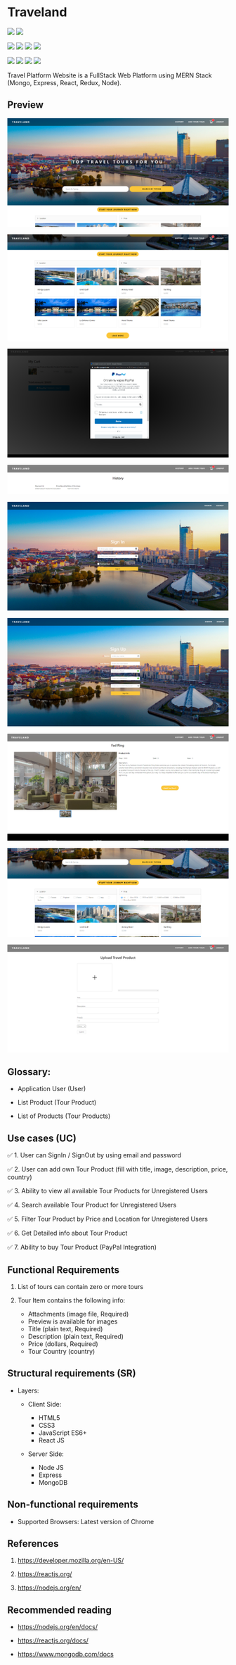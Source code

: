 # Traveland

![](https://img.shields.io/badge/progress-developing-green)
![](https://img.shields.io/badge/version-1.0-green)

![](https://img.shields.io/badge/language-JavaScript-yellow)
![](https://img.shields.io/badge/version-ES6+-yellow)
![](https://img.shields.io/badge/html-HTML5-red)
![](https://img.shields.io/badge/css-CSS3-blue)

![](https://img.shields.io/badge/React-js-blue)
![](https://img.shields.io/badge/Node-js-green)
![](https://img.shields.io/badge/Express-js-orange)
![](https://img.shields.io/badge/Mongo-DB-green)

Travel Platform Website is a FullStack Web Platform using MERN Stack (Mongo, Express, React, Redux, Node).

## Preview

![alt](./preview/main.png)

![alt](./preview/2-png.png)

![alt](./preview/paypal.png)

![alt](./preview/history.png)

![alt](./preview/login.png)

![alt](./preview/register.png)

![alt](./preview/page.png)

![alt](./preview/filters.png)

![alt](./preview/upload.png)

## Glossary:

-   Application User (User)

-   List Product (Tour Product)

-   List of Products (Tour Products)

## Use cases (UC)

✅ 1. User can SignIn / SignOut by using email and password

✅ 2. User can add own Tour Product (fill with title, image, description, price, country)

✅ 3. Ability to view all available Tour Products for Unregistered Users

✅ 4. Search available Tour Product for Unregistered Users

✅ 5. Filter Tour Product by Price and Location for Unregistered Users

✅ 6. Get Detailed info about Tour Product

✅ 7. Ability to buy Tour Product (PayPal Integration)

## Functional Requirements

1. List of tours can contain zero or more tours

2. Tour Item contains the following info:

    - Attachments (image file, Required)
    - Preview is available for images
    - Title (plain text, Required)
    - Description (plain text, Required)
    - Price (dollars, Required)
    - Tour Country (country)

## Structural requirements (SR)

-   Layers:

    -   Client Side:

        -   HTML5
        -   CSS3
        -   JavaScript ES6+
        -   React JS

    -   Server Side:
        -   Node JS
        -   Express
        -   MongoDB

## Non-functional requirements

-   Supported Browsers: Latest version of Chrome

## References

1. https://developer.mozilla.org/en-US/

2. https://reactjs.org/

3. https://nodejs.org/en/

## Recommended reading

-   https://nodejs.org/en/docs/

-   https://reactjs.org/docs/

-   https://www.mongodb.com/docs
